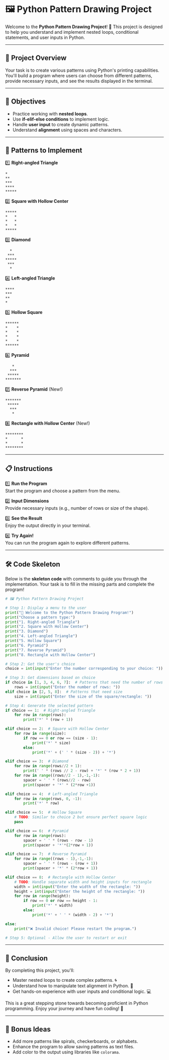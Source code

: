 # 🖼️ Python Pattern Drawing Project

Welcome to the **Python Pattern Drawing Project**! 🎉 This project is designed to help you understand and implement nested loops, conditional statements, and user inputs in Python.

---

## 📝 Project Overview

Your task is to create various patterns using Python's printing capabilities. You'll build a program where users can choose from different patterns, provide necessary inputs, and see the results displayed in the terminal. 

---

## 🎯 Objectives

- Practice working with **nested loops**.
- Use **if-elif-else conditions** to implement logic.
- Handle **user input** to create dynamic patterns.
- Understand **alignment** using spaces and characters.

---

## 🚀 Patterns to Implement

1️⃣ **Right-angled Triangle**  
```
*
**
***
****
*****
```

2️⃣ **Square with Hollow Center**  
```
*****
*   *
*   *
*   *
*****
```

3️⃣ **Diamond**  
```
  *
 ***
*****
 ***
  *
```

4️⃣ **Left-angled Triangle**  
```
****
***
**
*
```

5️⃣ **Hollow Square**  
```
******
*    *
*    *
*    *
*    *
******
```

6️⃣ **Pyramid**  
```
   *
  ***
 *****
*******
```

7️⃣ **Reverse Pyramid** (New!)  
```
*******
 *****
  ***
   *
```

8️⃣ **Rectangle with Hollow Center** (New!)  
```
********
*      *
*      *
********
```

---

## 📋 Instructions

1️⃣ **Run the Program**  
Start the program and choose a pattern from the menu.  

2️⃣ **Input Dimensions**  
Provide necessary inputs (e.g., number of rows or size of the shape).  

3️⃣ **See the Result**  
Enjoy the output directly in your terminal.  

4️⃣ **Try Again!**  
You can run the program again to explore different patterns.  

---

## 🛠️ Code Skeleton

Below is the **skeleton code** with comments to guide you through the implementation. Your task is to fill in the missing parts and complete the program!

```python
# 🖼️ Python Pattern Drawing Project

# Step 1: Display a menu to the user
print("🌟 Welcome to the Python Pattern Drawing Program!")
print("Choose a pattern type:")
print("1. Right-angled Triangle")
print("2. Square with Hollow Center")
print("3. Diamond")
print("4. Left-angled Triangle")
print("5. Hollow Square")
print("6. Pyramid")
print("7. Reverse Pyramid")
print("8. Rectangle with Hollow Center")

# Step 2: Get the user's choice
choice = int(input("Enter the number corresponding to your choice: "))

# Step 3: Get dimensions based on choice
if choice in [1, 3, 4, 6, 7]:  # Patterns that need the number of rows
    rows = int(input("Enter the number of rows: "))
elif choice in [2, 5, 8]:  # Patterns that need size
    size = int(input("Enter the size of the square/rectangle: "))

# Step 4: Generate the selected pattern
if choice == 1:  # Right-angled Triangle
    for row in range(rows):
        print('*' * (row + 1))

elif choice == 2:  # Square with Hollow Center
    for row in range(size):
        if row == 0 or row == (size - 1):
            print('*' * size)
        else:
            print('*' + (' ' * (size - 2)) + '*')

elif choice == 3:  # Diamond
    for row in range(rows//2 + 1):
        print(' ' * (rows // 2 - row) + '*' * (row * 2 + 1))
    for row in range((rows//2 - 1),-1,-1):
        spacer = ' ' * (rows//2 - row)
        print(spacer + '*' * (2*row +1))

elif choice == 4:  # Left-angled Triangle
    for row in range(rows, 0, -1):
        print('*' * row)

elif choice == 5:  # Hollow Square
    # TODO: Similar to choice 2 but ensure perfect square logic
    pass

elif choice == 6:  # Pyramid
    for row in range(rows):
        spacer = ' ' * (rows - row - 1)
        print(spacer + '*'*(2*row + 1))

elif choice == 7:  # Reverse Pyramid
    for row in range((rows - 1),-1,-1):
        spacer = ' ' * (rows - (row + 1))
        print(spacer + '*' * (2*row + 1))

elif choice == 8:  # Rectangle with Hollow Center
    # TODO: Handle separate width and height inputs for rectangle
    width = int(input("Enter the width of the rectangle: "))
    height = int(input("Enter the height of the rectangle: "))
    for row in range(height):
        if row == 0 or row == height - 1:
            print('*' * width)
        else:
            print('*' + ' ' * (width - 2) + '*')

else:
    print("❌ Invalid choice! Please restart the program.")

# Step 5: Optional - Allow the user to restart or exit
```

---

## 🏁 Conclusion

By completing this project, you'll:
- Master nested loops to create complex patterns. 🌀
- Understand how to manipulate text alignment in Python. 📐
- Get hands-on experience with user inputs and conditional logic. 💻

This is a great stepping stone towards becoming proficient in Python programming. Enjoy your journey and have fun coding! 🚀

---

## 🌟 Bonus Ideas

- Add more patterns like spirals, checkerboards, or alphabets.  
- Enhance the program to allow saving patterns as text files.  
- Add color to the output using libraries like `colorama`.  
